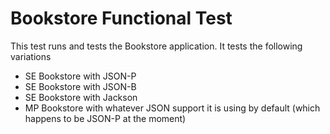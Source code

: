 # Bookstore Functional Test

This test runs and tests the Bookstore application. It 
tests the following variations

* SE Bookstore with JSON-P
* SE Bookstore with JSON-B
* SE Bookstore with Jackson
* MP Bookstore with whatever JSON support it is using
  by default (which happens to be JSON-P at the moment)
